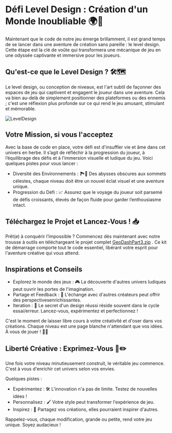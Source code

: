 # Défi Level Design : Création d'un Monde Inoubliable 🌍🎨

Maintenant que le code de notre jeu émerge brillamment, il est grand temps de se lancer dans une aventure de création sans pareille : le level design. Cette étape est la clé de voûte qui transformera une mécanique de jeu en une odyssée captivante et immersive pour les joueurs.

## Qu'est-ce que le Level Design ? 🛠️🗺️
Le level design, ou conception de niveaux, est l'art subtil de façonner des espaces de jeu qui captivent et engagent le joueur dans une aventure. Cela va bien au-delà de simplement positionner des plateformes ou des ennemis ; c'est une réflexion plus profonde sur ce qui rend le jeu amusant, stimulant et mémorable.

![LevelDesign](Images/LevelDesign.gif)

## Votre Mission, si vous l'acceptez
Avec la base de code en place, votre défi est d'insuffler vie et âme dans cet univers en herbe. Il s’agit de réfléchir à la progression du joueur, à l’équilibrage des défis et à l’immersion visuelle et ludique du jeu. Voici quelques pistes pour vous lancer :

- Diversité des Environnements : 🏞️🌆 Des abysses obscures aux sommets célestes, chaque niveau doit être un nouvel éclat visuel et une aventure unique.
- Progression du Défi : 📈 Assurez que le voyage du joueur soit parsemé de défis croissants, élevés de façon fluide pour garder l’enthousiasme intact.

## Téléchargez le Projet et Lancez-Vous ! 📥
Prêt(𝑒) à conquérir l’impossible ? Commencez dès maintenant avec notre trousse à outils en téléchargeant le projet complet [GeoDashPart3.zip](https://github.com/g404-code-gaming/GeometryDashDistanciel/files/14955751/GeoDashPart3.zip)
. Ce kit de démarrage comporte tout le code essentiel, libérant votre esprit pour l'aventure créative qui vous attend.

## Inspirations et Conseils
- Explorez le monde des jeux : 🎮 La découverte d'autres univers ludiques peut ouvrir les portes de l'imagination.
- Partage et Feedback : 💬 L'échange avec d'autres créateurs peut offrir des perspectivesenrichissantes.
- Iteration : 🔁 Le secret d'un design réussi réside souvent dans le cycle essai/erreur. Lancez-vous, expérimentez et perfectionnez !

C'est le moment de laisser libre cours à votre créativité et d'oser dans vos créations. Chaque niveau est une page blanche n'attendant que vos idées. À vous de jouer ! 🚀🌈

## Liberté Créative : Exprimez-Vous 🌈✏️

Une fois votre niveau minutieusement construit, le véritable jeu commence. C'est à vous d'enrichir cet univers selon vos envies.

Quelques pistes : 

- Expérimentez : 🛠️ L'innovation n'a pas de limite. Testez de nouvelles idées !
- Personnalisez : 🖌️ Votre style peut transformer l'expérience de jeu.
- Inspirez : 🚀 Partagez vos créations, elles pourraient inspirer d'autres.

Rappelez-vous, chaque modification, grande ou petite, rend votre jeu unique. Soyez audacieux !
